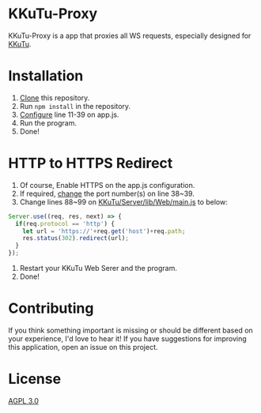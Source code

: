 # KKuTu-Proxy
KKuTu-Proxy is a app that proxies all WS requests, especially designed for [KKuTu](https://github.com/JJoriping/KKuTu).

# Installation
1. [Clone](https://github.com/hatty163/KKuTu-Proxy) this repository.
1. Run `npm install` in the repository.
1. [Configure](https://github.com/hatty163/KKuTu-Proxy/blob/master/app.js#L11) line 11-39 on app.js.
1. Run the program.
1. Done!

# HTTP to HTTPS Redirect
1. Of course, Enable HTTPS on the app.js configuration.
1. If required, [change](https://github.com/hatty163/KKuTu-Proxy/blob/master/app.js#L38) the port number(s) on line 38~39.
1. Change lines 88~99 on [KKuTu/Server/lib/Web/main.js](https://github.com/JJoriping/KKuTu/blob/master/Server/lib/Web/main.js#L88) to below:
```js
Server.use((req, res, next) => {
  if(req.protocol == 'http') {
    let url = 'https://'+req.get('host')+req.path;
    res.status(302).redirect(url);
  }
});
```
1. Restart your KKuTu Web Serer and the program.
1. Done!

# Contributing
If you think something important is missing or should be different based on your experience, I'd love to hear it!
If you have suggestions for improving this application, open an issue on this project.

# License
[AGPL 3.0](https://github.com/hatty163/KKuTu-Proxy/blob/master/LICENSE)

